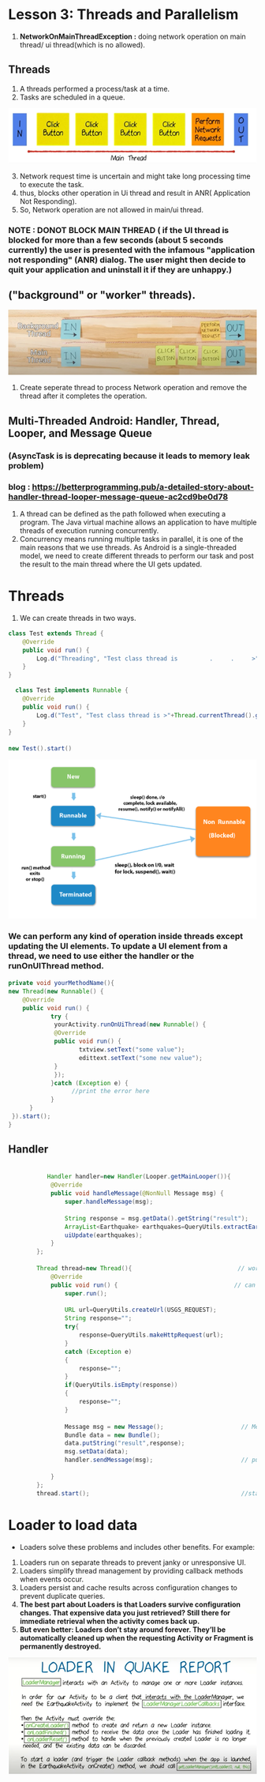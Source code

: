 # Lesson 3: Threads and Parallelism

1. **NetworkOnMainThreadException :** doing network operation on main thread/ ui thread(which is no allowed).


## Threads

1. A threads performed a process/task at a time.
2. Tasks are scheduled in a queue.
<p align="center">
       <img src="./img/mainthread2.PNG" />
  </p>
  
3. Network request time is uncertain and might take long processing time to execute the task.
4. thus, blocks other operation in Ui thread and result in ANR( Application Not Responding).
5. So, Network operation are not allowed in main/ui thread.

### NOTE : DONOT BLOCK MAIN THREAD ( if the UI thread is blocked for more than a few seconds (about 5 seconds currently) the user is presented with the infamous "application not responding" (ANR) dialog. The user might then decide to quit your application and uninstall it if they are unhappy.)
## ("background" or "worker" threads).
<p align="center">
       <img src="./img/backgroud.PNG" />
</p>

1. Create seperate thread to process Network operation and remove the thread after it completes the operation. 


## Multi-Threaded Android: Handler, Thread, Looper, and Message Queue   

### (AsyncTask  is is deprecating because it leads to memory leak problem)

### blog : https://betterprogramming.pub/a-detailed-story-about-handler-thread-looper-message-queue-ac2cd9be0d78

1. A thread can be defined as the path followed when executing a program. The Java virtual machine allows an application to have multiple threads of execution running concurrently.
2. Concurrency means running multiple tasks in parallel, it is one of the main reasons that we use threads. As Android is a single-threaded model, we need to create different threads to perform our task and post the result to the main thread where the UI gets updated.

# Threads
1. We can create threads in two ways.

```java
class Test extends Thread {
    @Override
    public void run() {
        Log.d("Threading", "Test class thread is         .     .     >"+Thread.currentThread().getName());
    }
}
```

```java
  class Test implements Runnable {
    @Override
    public void run() {
        Log.d("Test", "Test class thread is >"+Thread.currentThread().getName());
    }
}

new Test().start()
```

<p align="center">
       <img src="./img/lifecycle.PNG"/>
       </p>
       
       
### We can perform any kind of operation inside threads except updating the UI elements. To update a UI element from a thread, we need to use either the handler or the runOnUIThread method.
```java
private void yourMethodName(){
new Thread(new Runnable() {
    @Override
    public void run() {
            try {
             yourActivity.runOnUiThread(new Runnable() {
             @Override
             public void run() {
                    txtview.setText("some value");
                    edittext.setText("some new value");
             }
             });
            }catch (Exception e) {
                  //print the error here
            }
      }
 }).start();
}
```
## Handler

```java

           Handler handler=new Handler(Looper.getMainLooper()){               // handler associate to main thread looper
            @Override
            public void handleMessage(@NonNull Message msg) {                // handles the message
                super.handleMessage(msg);

                String response = msg.getData().getString("result");
                ArrayList<Earthquake> earthquakes=QueryUtils.extractEarthquakes(response);
                uiUpdate(earthquakes);
            }
        };

        Thread thread=new Thread(){                              // worker thread or background thread                         
            @Override
            public void run() {                                 // can't update ui from here 
                super.run();

                URL url=QueryUtils.createUrl(USGS_REQUEST);
                String response="";
                try{
                    response=QueryUtils.makeHttpRequest(url);
                }
                catch (Exception e)
                {
                    response="";
                }
                if(QueryUtils.isEmpty(response))
                {
                    response="";
                }

                Message msg = new Message();                      // Message creation
                Bundle data = new Bundle();
                data.putString("result",response);
                msg.setData(data);
                handler.sendMessage(msg);                         // push msg to main thread message queue.

            }
        };
        thread.start();                                           //starts thread
```



# Loader to load data

* Loaders solve these problems and includes other benefits. For example:
1. Loaders run on separate threads to prevent janky or unresponsive UI.
2. Loaders simplify thread management by providing callback methods when events occur.
3. Loaders persist and cache results across configuration changes to prevent duplicate queries.
4. **The best part about Loaders is that Loaders survive configuration changes. That expensive data you just retrieved? Still there for immediate retrieval when the activity comes back up.**
5. **But even better: Loaders don’t stay around forever. They’ll be automatically cleaned up when the requesting Activity or Fragment is permanently destroyed.**
<p align="center">
       <img src="./img/loader.PNG" />
       </p>
       
       
 
